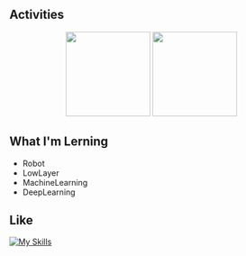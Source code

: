 ## Activities

<p align="center">
  <img height="150" src="https://github-readme-stats.vercel.app/api?username=tyofushun5&theme=github_dark&show_icons=true" />
  <img height="150" src="https://github-readme-stats.vercel.app/api/top-langs/?username=tyofushun5&layout=compact&theme=github_dark" />
</p>

## What I'm Lerning

- Robot
- LowLayer
- MachineLearning
- DeepLearning

## Like

[![My Skills](https://skillicons.dev/icons?i=python,c,cpp,ros,opencv,pytorch,docker,git,vscode,pycharm,clion,ubuntu,linux&perline=8)](https://skillicons.dev)


<!---
NOPLAB/NOPLAB is a ✨ special ✨ repository because its `README.md` (this file) appears on your GitHub profile.
You can click the Preview link to take a look at your changes.
--->
